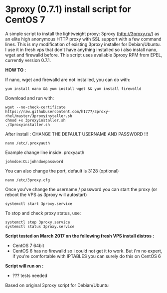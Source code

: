 3proxy (0.7.1) install script for CentOS 7
======================================================

A simple script to install the lightweight proxy: 3proxy (http://3proxy.ru/) as an elite high anonymous HTTP proxy with SSL support with a few command lines.
This is my modification of existing 3proxy installer for Debian/Ubuntu. I use it in fresh vps that don't have anything installed so i also install nano, wget and firewalld before.
This script uses available 3proxy RPM from EPEL, currently version 0.7.1.


**HOW TO :**

If nano, wget and firewalld are not installed, you can do with:

    yum install nano && yum install wget && yum install firewalld

Download and run with:

    wget --no-check-certificate https://raw.githubusercontent.com/h1777/3proxy-rhel/master/3proxyinstaller.sh
    chmod +x 3proxyinstaller.sh
    ./3proxyinstaller.sh

After install : CHANGE THE DEFAULT USERNAME AND PASSWORD !!!

    nano /etc/.proxyauth

Example change line inside .proxyauth

    johndoe:CL:johndoepassword

You can also change the port, default is 3128 (optional)

    nano /etc/3proxy.cfg


Once you've change the username / password you can start the proxy
(or reboot the VPS as 3proxy will autostart)

    systemctl start 3proxy.service

To stop and check proxy status, use:

	systemctl stop 3proxy.service
	systemctl status 3proxy.service


**Script tested on March 2017 on the following fresh VPS install distros :**

- CentOS 7 64bit
- CentOS 6 has no firewalld so i could not get it to work. But i'm no expert, if you're comfortable with IPTABLES you can surely do this on CentOS 6


**Script will run on :**
- ??? tests needed


Based on original 3proxy script for Debian/Ubuntu
